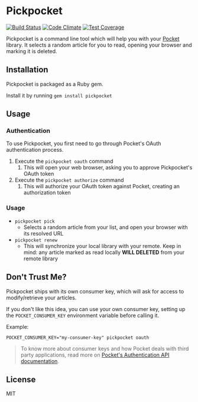 # Pickpocket

[![Build Status](https://travis-ci.org/tiagoamaro/pickpocket.svg?branch=master)](https://travis-ci.org/tiagoamaro/pickpocket)
[![Code Climate](https://codeclimate.com/github/tiagoamaro/pickpocket/badges/gpa.svg)](https://codeclimate.com/github/tiagoamaro/pickpocket)
[![Test Coverage](https://codeclimate.com/github/tiagoamaro/pickpocket/badges/coverage.svg)](https://codeclimate.com/github/tiagoamaro/pickpocket/coverage)

Pickpocket is a command line tool which will help you with your [Pocket](http://getpocket.com/) library. It selects a random article for you to read, opening your browser and marking it is deleted. 

## Installation

Pickpocket is packaged as a Ruby gem.

Install it by running `gem install pickpocket`

## Usage

### Authentication

To use Pickpocket, you first need to go through Pocket's OAuth authentication process.

1. Execute the `pickpocket oauth` command
    1. This will open your web browser, asking you to approve Pickpocket's OAuth token
2. Execute the `pickpocket authorize` command
    1. This will authorize your OAuth token against Pocket, creating an authorization token
    
### Usage

- `pickpocket pick`
    - Selects a random article from your list, and open your browser with its resolved URL
- `pickpocket renew`
    - This will synchronize your local library with your remote. Keep in mind: any article marked as read locally **WILL DELETED** from your remote library

## Don't Trust Me?

Pickpocket ships with its own consumer key, which will ask for access to modify/retrieve your articles.
 
If you don't like this idea, you can use your own consumer key, setting up the `POCKET_CONSUMER_KEY` environment variable before calling it.

Example:

`POCKET_CONSUMER_KEY="my-consumer-key" pickpocket oauth`
 
> To know more about consumer keys and how Pocket deals with third party applications, read more on [Pocket's Authentication API documentation](https://getpocket.com/developer/docs/authentication). 

## License

MIT
